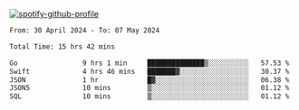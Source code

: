 [![spotify-github-profile](https://spotify-github-profile.vercel.app/api/view?uid=313pysyt3uxkjdidtiuvzf7nrnnu&cover_image=true&theme=natemoo-re&show_offline=false&background_color=121212&interchange=false&bar_color=53b14f&bar_color_cover=false)](https://spotify-github-profile.vercel.app/api/view?uid=313pysyt3uxkjdidtiuvzf7nrnnu&redirect=true)

<!--START_SECTION:waka-->

```txt
From: 30 April 2024 - To: 07 May 2024

Total Time: 15 hrs 42 mins

Go                9 hrs 1 min     ██████████████▒░░░░░░░░░░   57.53 %
Swift             4 hrs 46 mins   ███████▓░░░░░░░░░░░░░░░░░   30.37 %
JSON              1 hr            █▓░░░░░░░░░░░░░░░░░░░░░░░   06.38 %
JSON5             10 mins         ▒░░░░░░░░░░░░░░░░░░░░░░░░   01.12 %
SQL               10 mins         ▒░░░░░░░░░░░░░░░░░░░░░░░░   01.12 %
```

<!--END_SECTION:waka-->